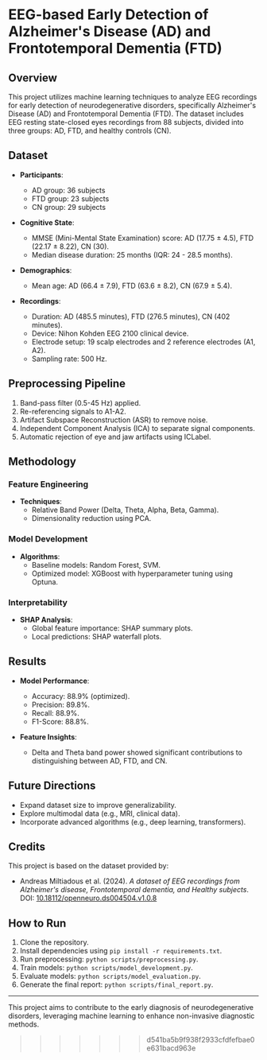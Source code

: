 
# EEG-based Early Detection of Alzheimer's Disease (AD) and Frontotemporal Dementia (FTD)

## Overview
This project utilizes machine learning techniques to analyze EEG recordings for early detection of neurodegenerative disorders, specifically Alzheimer's Disease (AD) and Frontotemporal Dementia (FTD). The dataset includes EEG resting state-closed eyes recordings from 88 subjects, divided into three groups: AD, FTD, and healthy controls (CN).

## Dataset
- **Participants**:
  - AD group: 36 subjects
  - FTD group: 23 subjects
  - CN group: 29 subjects

- **Cognitive State**:
  - MMSE (Mini-Mental State Examination) score: AD (17.75 ± 4.5), FTD (22.17 ± 8.22), CN (30).
  - Median disease duration: 25 months (IQR: 24 - 28.5 months).

- **Demographics**:
  - Mean age: AD (66.4 ± 7.9), FTD (63.6 ± 8.2), CN (67.9 ± 5.4).

- **Recordings**:
  - Duration: AD (485.5 minutes), FTD (276.5 minutes), CN (402 minutes).
  - Device: Nihon Kohden EEG 2100 clinical device.
  - Electrode setup: 19 scalp electrodes and 2 reference electrodes (A1, A2).
  - Sampling rate: 500 Hz.

## Preprocessing Pipeline
1. Band-pass filter (0.5-45 Hz) applied.
2. Re-referencing signals to A1-A2.
3. Artifact Subspace Reconstruction (ASR) to remove noise.
4. Independent Component Analysis (ICA) to separate signal components.
5. Automatic rejection of eye and jaw artifacts using ICLabel.

## Methodology
### Feature Engineering
- **Techniques**:
  - Relative Band Power (Delta, Theta, Alpha, Beta, Gamma).
  - Dimensionality reduction using PCA.

### Model Development
- **Algorithms**:
  - Baseline models: Random Forest, SVM.
  - Optimized model: XGBoost with hyperparameter tuning using Optuna.

### Interpretability
- **SHAP Analysis**:
  - Global feature importance: SHAP summary plots.
  - Local predictions: SHAP waterfall plots.

## Results
- **Model Performance**:
  - Accuracy: 88.9% (optimized).
  - Precision: 89.8%.
  - Recall: 88.9%.
  - F1-Score: 88.8%.

- **Feature Insights**:
  - Delta and Theta band power showed significant contributions to distinguishing between AD, FTD, and CN.

## Future Directions
- Expand dataset size to improve generalizability.
- Explore multimodal data (e.g., MRI, clinical data).
- Incorporate advanced algorithms (e.g., deep learning, transformers).

## Credits
This project is based on the dataset provided by:
- Andreas Miltiadous et al. (2024). *A dataset of EEG recordings from Alzheimer's disease, Frontotemporal dementia, and Healthy subjects*. DOI: [10.18112/openneuro.ds004504.v1.0.8](https://doi.org/10.18112/openneuro.ds004504.v1.0.8)

## How to Run
1. Clone the repository.
2. Install dependencies using `pip install -r requirements.txt`.
3. Run preprocessing: `python scripts/preprocessing.py`.
4. Train models: `python scripts/model_development.py`.
5. Evaluate models: `python scripts/model_evaluation.py`.
6. Generate the final report: `python scripts/final_report.py`.

---

This project aims to contribute to the early diagnosis of neurodegenerative disorders, leveraging machine learning to enhance non-invasive diagnostic methods.
    

    
>>>>>>> d541ba5b9f938f2933cfdfefbae0e631bacd963e

